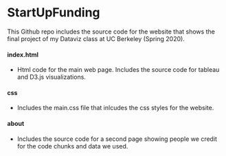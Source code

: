 # StartUpFunding

This Github repo includes the source code for the website that shows the final project of my Dataviz class at UC Berkeley (Spring 2020). 

#### index.html
- Html code for the main web page. Includes the source code for tableau and D3.js visualizations.

#### css
- Includes the main.css file that inlcudes the css styles for the website.

#### about
- Includes the source code for a second page showing people we credit for the code chunks and data we used. 
